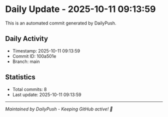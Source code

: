 # Daily Update - 2025-10-11 09:13:59

This is an automated commit generated by DailyPush.

## Daily Activity
- Timestamp: 2025-10-11 09:13:59
- Commit ID: 100a501e
- Branch: main

## Statistics
- Total commits: 8
- Last update: 2025-10-11 09:13:59

---
*Maintained by DailyPush - Keeping GitHub active! 🚀*

